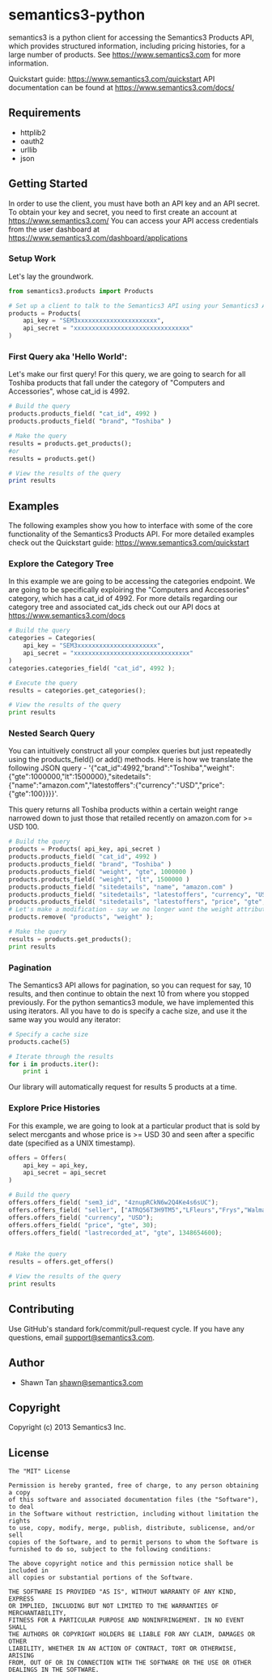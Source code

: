 # semantics3-python

semantics3 is a python client for accessing the Semantics3 Products API, which provides structured information, including pricing histories, for a large number of products.
See https://www.semantics3.com for more information.

Quickstart guide: https://www.semantics3.com/quickstart
API documentation can be found at https://www.semantics3.com/docs/

## Requirements
* httplib2
* oauth2
* urllib
* json

## Getting Started

In order to use the client, you must have both an API key and an API secret. To obtain your key and secret, you need to first create an account at
https://www.semantics3.com/
You can access your API access credentials from the user dashboard at https://www.semantics3.com/dashboard/applications

### Setup Work

Let's lay the groundwork.

```python
from semantics3.products import Products

# Set up a client to talk to the Semantics3 API using your Semantics3 API Credentials
products = Products(
	api_key = "SEM3xxxxxxxxxxxxxxxxxxxxxx",
	api_secret = "xxxxxxxxxxxxxxxxxxxxxxxxxxxxxxxx"
)
```

### First Query aka 'Hello World':

Let's make our first query! For this query, we are going to search for all Toshiba products that fall under the category of "Computers and Accessories", whose cat_id is 4992. 

```perl
# Build the query
products.products_field( "cat_id", 4992 )
products.products_field( "brand", "Toshiba" )

# Make the query
results = products.get_products();
#or
results = products.get()

# View the results of the query
print results
```

## Examples

The following examples show you how to interface with some of the core functionality of the Semantics3 Products API. For more detailed examples check out the Quickstart guide: https://www.semantics3.com/quickstart

### Explore the Category Tree

In this example we are going to be accessing the categories endpoint. We are going to be specifically exploiring the "Computers and Accessories" category, which has a cat_id of 4992. For more details regarding our category tree and associated cat_ids check out our API docs at https://www.semantics3.com/docs

```python
# Build the query
categories = Categories(
	api_key = "SEM3xxxxxxxxxxxxxxxxxxxxxx",
	api_secret = "xxxxxxxxxxxxxxxxxxxxxxxxxxxxxxxx"
)
categories.categories_field( "cat_id", 4992 );

# Execute the query
results = categories.get_categories();

# View the results of the query
print results
```

### Nested Search Query

You can intuitively construct all your complex queries but just repeatedly using the products_field() or add() methods. Here is how we translate the following JSON query - '{"cat_id":4992,"brand":"Toshiba","weight":{"gte":1000000,"lt":1500000},"sitedetails":{"name":"amazon.com","latestoffers":{"currency":"USD","price":{"gte":100}}}}'.

This query returns all Toshiba products within a certain weight range narrowed down to just those that retailed recently on amazon.com for >= USD 100.

```python
# Build the query
products = Products( api_key, api_secret )
products.products_field( "cat_id", 4992 )
products.products_field( "brand", "Toshiba" )
products.products_field( "weight", "gte", 1000000 )
products.products_field( "weight", "lt", 1500000 )
products.products_field( "sitedetails", "name", "amazon.com" )
products.products_field( "sitedetails", "latestoffers", "currency", "USD" )
products.products_field( "sitedetails", "latestoffers", "price", "gte", 100 )
# Let's make a modification - say we no longer want the weight attribute
products.remove( "products", "weight" );

# Make the query
results = products.get_products();
print results
```

### Pagination

The Semantics3 API allows for pagination, so you can request for say, 10 results,
and then continue to obtain the next 10 from where you stopped previously. For the
python semantics3 module, we have implemented this using iterators.
All you have to do is specify a cache size, and use it the same way you would
any iterator:

```python
# Specify a cache size
products.cache(5)

# Iterate through the results
for i in products.iter():
	print i
```
Our library will automatically request for results 5 products at a time.


### Explore Price Histories
For this example, we are going to look at a particular product that is sold by select mercgants and whose price is >= USD 30 and seen after a specific date (specified as a UNIX timestamp).

```python
offers = Offers(
    api_key = api_key,
    api_secret = api_secret
)

# Build the query
offers.offers_field( "sem3_id", "4znupRCkN6w2Q4Ke4s6sUC");
offers.offers_field( "seller", ["ATRQ56T3H9TM5","LFleurs","Frys","Walmart"] );
offers.offers_field( "currency", "USD");
offers.offers_field( "price", "gte", 30);
offers.offers_field( "lastrecorded_at", "gte", 1348654600);


# Make the query
results = offers.get_offers()

# View the results of the query
print results
```



## Contributing
Use GitHub's standard fork/commit/pull-request cycle.  If you have any questions, email <support@semantics3.com>.

## Author

* Shawn Tan <shawn@semantics3.com>

## Copyright

Copyright (c) 2013 Semantics3 Inc.

## License

    The "MIT" License
    
    Permission is hereby granted, free of charge, to any person obtaining a copy
    of this software and associated documentation files (the "Software"), to deal
    in the Software without restriction, including without limitation the rights
    to use, copy, modify, merge, publish, distribute, sublicense, and/or sell
    copies of the Software, and to permit persons to whom the Software is
    furnished to do so, subject to the following conditions:
    
    The above copyright notice and this permission notice shall be included in
    all copies or substantial portions of the Software.
    
    THE SOFTWARE IS PROVIDED "AS IS", WITHOUT WARRANTY OF ANY KIND, EXPRESS
    OR IMPLIED, INCLUDING BUT NOT LIMITED TO THE WARRANTIES OF MERCHANTABILITY,
    FITNESS FOR A PARTICULAR PURPOSE AND NONINFRINGEMENT. IN NO EVENT SHALL
    THE AUTHORS OR COPYRIGHT HOLDERS BE LIABLE FOR ANY CLAIM, DAMAGES OR OTHER
    LIABILITY, WHETHER IN AN ACTION OF CONTRACT, TORT OR OTHERWISE, ARISING
    FROM, OUT OF OR IN CONNECTION WITH THE SOFTWARE OR THE USE OR OTHER
    DEALINGS IN THE SOFTWARE.


